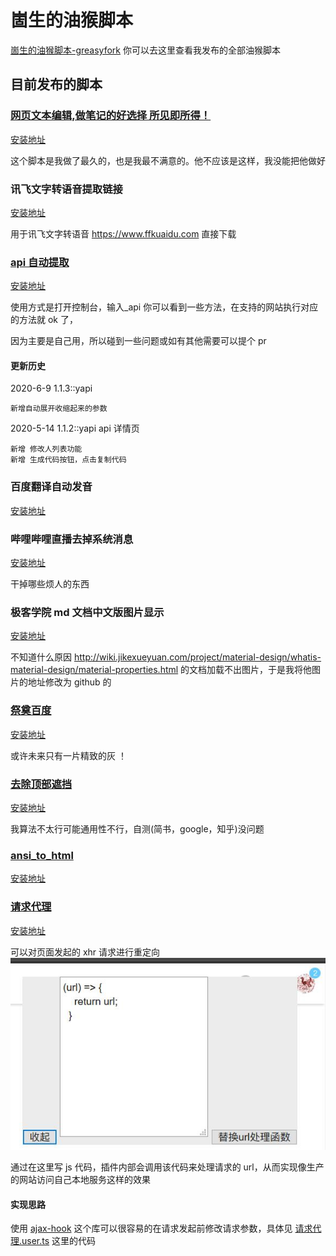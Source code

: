 # 崮生的油猴脚本

[崮生的油猴脚本-greasyfork](https://greasyfork.org/zh-CN/users/210880-2234839) 你可以去这里查看我发布的全部油猴脚本

## 目前发布的脚本

### [网页文本编辑,做笔记的好选择 所见即所得！](./网页笔记/网页笔记.user.ts)

[安装地址](https://greasyfork.org/zh-CN/scripts/372082-网页文本编辑-做笔记的好选择)

这个脚本是我做了最久的，也是我最不满意的。他不应该是这样，我没能把他做好

### 讯飞文字转语音提取链接

[安装地址](https://greasyfork.org/zh-CN/scripts/383746-讯飞文字转语音提取链接)

用于讯飞文字转语音 https://www.ffkuaidu.com 直接下载

### [api 自动提取](./api自动提取/api自动提取.user.ts)

[安装地址](https://greasyfork.org/zh-CN/scripts/392139-api自动提取)

使用方式是打开控制台，输入\_api 你可以看到一些方法，在支持的网站执行对应的方法就 ok 了，

因为主要是自己用，所以碰到一些问题或如有其他需要可以提个 pr

#### 更新历史

2020-6-9 1.1.3::yapi

    新增自动展开收缩起来的参数

2020-5-14 1.1.2::yapi api 详情页

    新增 修改人列表功能
    新增 生成代码按钮，点击复制代码

### 百度翻译自动发音

[安装地址](https://greasyfork.org/zh-CN/scripts/371985-百度翻译自动发音)

### 哔哩哔哩直播去掉系统消息

[安装地址](https://greasyfork.org/zh-CN/scripts/388481-哔哩哔哩直播去掉系统消息)

干掉哪些烦人的东西

### 极客学院 md 文档中文版图片显示

[安装地址](https://greasyfork.org/zh-CN/scripts/392129-极客学院md文档中文版图片显示)

不知道什么原因 http://wiki.jikexueyuan.com/project/material-design/whatis-material-design/material-properties.html 的文档加载不出图片，于是我将他图片的地址修改为 github 的

### [祭奠百度](./祭奠百度/祭奠百度.user.ts)

[安装地址](https://greasyfork.org/zh-CN/scripts/401355-祭奠百度)

或许未来只有一片精致的灰 ！

### [去除顶部遮挡](./去除顶部遮挡/去除顶部遮挡.user.ts)

[安装地址](https://greasyfork.org/zh-CN/scripts/403713-去除顶部遮挡)

我算法不太行可能通用性不行，自测(简书，google，知乎)没问题

### [ansi_to_html](./ansi_to_html/ansi_to_html.user.ts)

[安装地址](https://greasyfork.org/zh-CN/scripts/404778-ansi-to-html)

### [请求代理](./请求代理/请求代理.user.ts)

[安装地址](https://greasyfork.org/zh-CN/scripts/406284-%E8%AF%B7%E6%B1%82%E4%BB%A3%E7%90%86)

可以对页面发起的 xhr 请求进行重定向 ![效果图](./请求代理/doc/效果图.jpg)

通过在这里写 js 代码，插件内部会调用该代码来处理请求的 url，从而实现像生产的网站访问自己本地服务这样的效果

#### 实现思路

使用 [ajax-hook](https://github.com/wendux/Ajax-hook) 这个库可以很容易的在请求发起前修改请求参数，具体见 [请求代理.user.ts](./请求代理/请求代理.user.ts) 这里的代码

